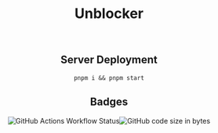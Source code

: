 <center>
  <h1>Unblocker</h1>
  <br>
  <h2>Server Deployment</h2>
  <code>pnpm i && pnpm start</code>
  <br>
  <h2>Badges</h2>
  <img alt="GitHub Actions Workflow Status" src="https://img.shields.io/github/actions/workflow/status/epic-person-on/unblocker/test.yml"><img alt="GitHub code size in bytes" src="https://img.shields.io/github/languages/code-size/UseInterstellar/Interstellar">
</center>
